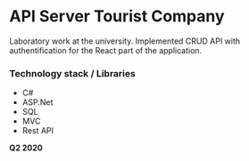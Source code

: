 # API Server Tourist Company

Laboratory work at the university. 
Implemented CRUD API with authentification for the React part of the application.

### Technology stack / Libraries
  - C#
  - ASP.Net
  - SQL
  - MVC
  - Rest API

**Q2 2020**

